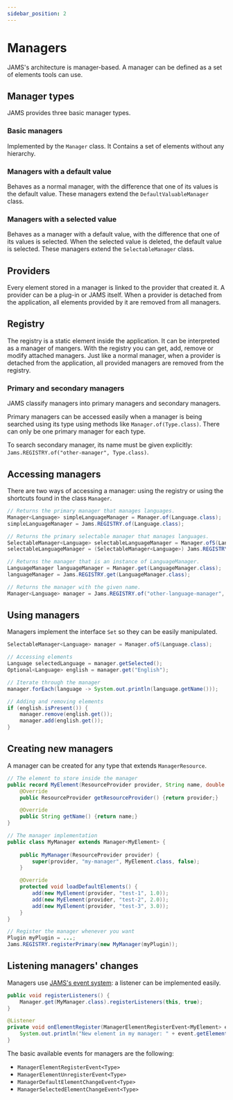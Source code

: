 ```yaml
---
sidebar_position: 2
---
```


# Managers

JAMS's architecture is manager-based. A manager can be defined as a set of elements tools can use.

## Manager types

JAMS provides three basic manager types.

### Basic managers

Implemented by the `Manager` class. It Contains a set of elements without any hierarchy.

### Managers with a default value

Behaves as a normal manager, with the difference that one of its values is the default value. These managers extend the
`DefaultValuableManager` class.

### Managers with a selected value

Behaves as a manager with a default value, with the difference that one of its values is selected. When the selected
value is deleted, the default value is selected. These managers extend the `SelectableManager` class.

## Providers

Every element stored in a manager is linked to the provider that created it. A provider can be a plug-in or JAMS itself.
When a provider is detached from the application, all elements provided by it are removed from all managers.

## Registry

The registry is a static element inside the application. It can be interpreted as a manager of mangers. With the
registry you can get, add, remove or modify attached managers. Just like a normal manager, when a provider is detached
from the application, all provided managers are removed from the registry.

### Primary and secondary managers

JAMS classify managers into primary managers and secondary managers.

Primary managers can be accessed easily when a manager is being searched using its type using methods
like `Manager.of(Type.class)`. There can only be one primary manager for each type.

To search secondary manager, its name must be given explicitly: `Jams.REGISTRY.of("other-manager", Type.class)`.

## Accessing managers

There are two ways of accessing a manager: using the registry or using the shortcuts found in the class `Manager`.

```java
// Returns the primary manager that manages languages.
Manager<Language> simpleLanguageManager = Manager.of(Language.class);
simpleLanguageManager = Jams.REGISTRY.of(Language.class);

// Returns the primary selectable manager that manages languages.
SelectableManager<Language> selectableLanguageManager = Manager.ofS(Language.class);
selectableLanguageManager = (SelectableManager<Language>) Jams.REGISTRY.of(Language.class);

// Returns the manager that is an instance of LanguageManager.
LanguageManager languageManager = Manager.get(LanguageManager.class);
languageManager = Jams.REGISTRY.get(LanguageManager.class);

// Returns the manager with the given name.
Manager<Language> manager = Jams.REGISTRY.of("other-language-manager", Language.class);
```

## Using managers

Managers implement the interface `Set` so they can be easily manipulated.

```java
SelectableManager<Language> manager = Manager.ofS(Language.class);

// Accessing elements
Language selectedLanguage = manager.getSelected();
Optional<Language> english = manager.get("English");

// Iterate through the manager
manager.forEach(language -> System.out.println(language.getName()));

// Adding and removing elements
if (english.isPresent()) {
    manager.remove(english.get());
    manager.add(english.get());
}
```

## Creating new managers

A manager can be created for any type that extends `ManagerResource`.

```java
// The element to store inside the manager
public record MyElement(ResourceProvider provider, String name, double value) implements ManagerResource {
    @Override
    public ResourceProvider getResourceProvider() {return provider;}

    @Override
    public String getName() {return name;}
}

// The manager implementation
public class MyManager extends Manager<MyElement> {
    
    public MyManager(ResourceProvider provider) {
        super(provider, "my-manager", MyElement.class, false);
    }

    @Override
    protected void loadDefaultElements() {
        add(new MyElement(provider, "test-1", 1.0));
        add(new MyElement(provider, "test-2", 2.0));
        add(new MyElement(provider, "test-3", 3.0));
    }
}

// Register the manager whenever you want
Plugin myPlugin = ...;
Jams.REGISTRY.registerPrimary(new MyManager(myPlugin));
```

## Listening managers' changes

Managers use [JAMS's event system](events): a listener can be implemented easily.

```java
public void registerListeners() {
    Manager.get(MyManager.class).registerListeners(this, true);
}

@Listener
private void onElementRegister(ManagerElementRegisterEvent<MyElement> event) {
    System.out.println("New element in my manager: " + event.getElement().getName());
}
```

The basic available events for managers are the following:

- `ManagerElementRegisterEvent<Type>`
- `ManagerElementUnregisterEvent<Type>`
- `ManagerDefaultElementChangeEvent<Type>`
- `ManagerSelectedElementChangeEvent<Type>`
